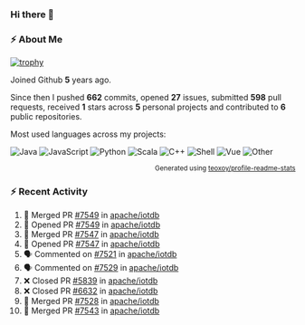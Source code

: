 ### Hi there 👋

### :zap: About Me

[![trophy](https://github-profile-trophy.vercel.app/?username=HTHou&theme=onedark)](https://github.com/ryo-ma/github-profile-trophy)
   
Joined Github **5** years ago.

Since then I pushed **662** commits, opened **27** issues, submitted **598** pull requests, received **1** stars across **5** personal projects and contributed to **6** public repositories.

Most used languages across my projects:

![Java](https://img.shields.io/static/v1?style=flat-square&label=%E2%A0%80&color=555&labelColor=%23b07219&message=Java%EF%B8%B194.4%25)
![JavaScript](https://img.shields.io/static/v1?style=flat-square&label=%E2%A0%80&color=555&labelColor=%23f1e05a&message=JavaScript%EF%B8%B11.4%25)
![Python](https://img.shields.io/static/v1?style=flat-square&label=%E2%A0%80&color=555&labelColor=%233572A5&message=Python%EF%B8%B10.7%25)
![Scala](https://img.shields.io/static/v1?style=flat-square&label=%E2%A0%80&color=555&labelColor=%23c22d40&message=Scala%EF%B8%B10.6%25)
![C++](https://img.shields.io/static/v1?style=flat-square&label=%E2%A0%80&color=555&labelColor=%23f34b7d&message=C%2B%2B%EF%B8%B10.6%25)
![Shell](https://img.shields.io/static/v1?style=flat-square&label=%E2%A0%80&color=555&labelColor=%2389e051&message=Shell%EF%B8%B10.4%25)
![Vue](https://img.shields.io/static/v1?style=flat-square&label=%E2%A0%80&color=555&labelColor=%2341b883&message=Vue%EF%B8%B10.3%25)
![Other](https://img.shields.io/static/v1?style=flat-square&label=%E2%A0%80&color=555&labelColor=%23ededed&message=Other%EF%B8%B11.2%25)

<p align="right"><sub>Generated using <a href="https://github.com/marketplace/actions/profile-readme-stats">teoxoy/profile-readme-stats</a></sub></p>


<!--![](https://github.com/HTHou/HTHou/blob/output/github-contribution-grid-snake.svg)-->

<!--![Haonan Hou's github stats](https://github-readme-stats.vercel.app/api?username=HTHou&count_private=true&show_icons=true&theme=onedark)-->

<!--![Haonan Hou's wakatime stats](https://github-readme-stats.vercel.app/api/wakatime?username=HTHou&layout=compact&theme=onedark)-->

<!--![Top Langs](https://github-readme-stats.vercel.app/api/top-langs/?username=HTHou&theme=onedark&layout=compact)-->

### :zap: Recent Activity
<!--START_SECTION:activity-->
1. 🎉 Merged PR [#7549](https://github.com/apache/iotdb/pull/7549) in [apache/iotdb](https://github.com/apache/iotdb)
2. 💪 Opened PR [#7549](https://github.com/apache/iotdb/pull/7549) in [apache/iotdb](https://github.com/apache/iotdb)
3. 🎉 Merged PR [#7547](https://github.com/apache/iotdb/pull/7547) in [apache/iotdb](https://github.com/apache/iotdb)
4. 💪 Opened PR [#7547](https://github.com/apache/iotdb/pull/7547) in [apache/iotdb](https://github.com/apache/iotdb)
5. 🗣 Commented on [#7521](https://github.com/apache/iotdb/issues/7521) in [apache/iotdb](https://github.com/apache/iotdb)
6. 🗣 Commented on [#7529](https://github.com/apache/iotdb/issues/7529) in [apache/iotdb](https://github.com/apache/iotdb)
7. ❌ Closed PR [#5839](https://github.com/apache/iotdb/pull/5839) in [apache/iotdb](https://github.com/apache/iotdb)
8. ❌ Closed PR [#6632](https://github.com/apache/iotdb/pull/6632) in [apache/iotdb](https://github.com/apache/iotdb)
9. 🎉 Merged PR [#7528](https://github.com/apache/iotdb/pull/7528) in [apache/iotdb](https://github.com/apache/iotdb)
10. 🎉 Merged PR [#7543](https://github.com/apache/iotdb/pull/7543) in [apache/iotdb](https://github.com/apache/iotdb)
<!--END_SECTION:activity-->

<!--
**HTHou/HTHou** is a ✨ _special_ ✨ repository because its `README.md` (this file) appears on your GitHub profile.

Here are some ideas to get you started:

- 🔭 I’m currently working on ...
- 🌱 I’m currently learning ...
- 👯 I’m looking to collaborate on ...
- 🤔 I’m looking for help with ...
- 💬 Ask me about ...
- 📫 How to reach me: ...
- 😄 Pronouns: ...
- ⚡ Fun fact: ...
-->
